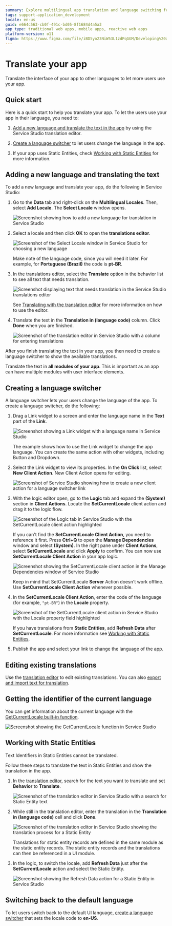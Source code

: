 ```yaml
---
summary: Explore multilingual app translation and language switching features in OutSystems 11 (O11) using Service Studio.
tags: support-application_development
locale: en-us
guid: e664c563-cb0f-491c-bd05-8f1684d4a5a3
app_type: traditional web apps, mobile apps, reactive web apps
platform-version: o11
figma: https://www.figma.com/file/iBD5yo23NiW53L1zdPqGGM/Developing%20an%20Application?node-id=249:45
---
```


# Translate your app

Translate the interface of your app to other languages to let more users use your app.

## Quick start

Here is a quick start to help you translate your app. To let the users use your app in their language, you need to:

1. [Add a new language and translate the text in the app](#adding-a-new-language-and-translating-the-text) by using the Service Studio translation editor.

1. [Create a language switcher](#creating-a-language-switcher) to let users change the language in the app.

1. If your app uses Static Entities, check [Working with Static Entities](#working-with-static-entities) for more information.

## Adding a new language and translating the text

To add a new language and translate your app, do the following in Service Studio:

1. Go to the **Data** tab and right-click on the **Multilingual Locales**. Then, select **Add Locale**. The **Select Locale** window opens.

    ![Screenshot showing how to add a new language for translation in Service Studio](images/add-new-language-translation-ss.png "Adding a New Language in Service Studio")

2. Select a locale and then click **OK** to open the **translations editor**.

    ![Screenshot of the Select Locale window in Service Studio for choosing a new language](images/select-new-language-ss.png "Selecting a New Language")

    <div class="info" markdown="1">

    Make note of the language code, since you will need it later. For example, for **Portuguese (Brazil)** the code is **pt-BR**.

    </div>

3. In the translations editor, select the **Translate** option in the behavior list to see all text that needs translation.

    ![Screenshot displaying text that needs translation in the Service Studio translations editor](images/show-translatable-text-ss.png "Translatable Text in Service Studio")

    See [Translating with the translation editor](translation-editor.md) for more information on how to use the editor.

4. Translate the text in the **Translation in (language code)** column. Click **Done** when you are finished.

    ![Screenshot of the translation editor in Service Studio with a column for entering translations](images/enter-translation-ss.png "Entering Translations in Service Studio")
    
After you finish translating the text in your app, you then need to create a language switcher to show the available translations.

<div class="info" markdown="1">

Translate the text in **all modules of your app**. This is important as an app can have multiple modules with user interface elements.

</div>

## Creating a language switcher

A language switcher lets your users change the language of the app. To create a language switcher, do the following:

1. Drag a Link widget to a screen and enter the language name in the **Text** part of the **Link**. 

    ![Screenshot showing a Link widget with a language name in Service Studio](images/link-with-language-name-ss.png "Link Widget with Language Name")

    The example shows how to use the Link widget to change the app language. You can create the same action with other widgets, including Button and Dropdown.

2. Select the Link widget to view its properties. In the **On Click** list, select **New Client Action**. New Client Action opens for editing.

    ![Screenshot of Service Studio showing how to create a new client action for a language switcher link](images/new-client-action-for-link-ss.png "Creating a New Client Action for a Link")

3. With the logic editor open, go to the **Logic** tab and expand the **(System)** section in **Client Actions**. Locate the **SetCurrentLocale** client action and drag it to the logic flow.

    ![Screenshot of the Logic tab in Service Studio with the SetCurrentLocale client action highlighted](images/client-action-in-logic-tab.png "SetCurrentLocale Client Action in Logic Tab")

    <div class="info" markdown="1">

    If you can't find the **SetCurrentLocale Client Action**, you need to reference it first. Press **Ctrl+Q** to open the **Manage Dependencies** window and select **(System)**. In the right pane under **Client Actions**, select **SetCurrentLocale** and click **Apply** to confirm. You can now use **SetCurrentLocale Client Action** in your app logic.

    ![Screenshot showing the SetCurrentLocale client action in the Manage Dependencies window of Service Studio](images/set-current-locale-in-manage-dependencies.png "SetCurrentLocale in Manage Dependencies")

    </div>

    <div class="warning" markdown="1">

    Keep in mind that SetCurrentLocale **Server** Action doesn't work offline. Use **SetCurrentLocale Client Action** whenever possible.

    </div>

4. In the **SetCurrentLocale Client Action**, enter the code of the language (for example, `"pt-BR"`) in the **Locale** property.

    ![Screenshot of the SetCurrentLocale client action in Service Studio with the Locale property field highlighted](images/locale-in-client-action.png "Locale Property in SetCurrentLocale Client Action")

    <div class="info" markdown="1">

    If you have translations from **Static Entities**, add **Refresh Data** after **SetCurrentLocale**. For more information see [Working with Static Entities](#working-with-static-entities).

    </div>

5. Publish the app and select your link to change the language of the app.

## Editing existing translations

Use the [translation editor](translation-editor.md) to edit existing translations. You can also [export and import text for translation](translation-management.md). 

## Getting the identifier of the current language

You can get information about the current language with the [GetCurrentLocale built-in function](<../../../ref/lang/auto/builtinfunction-environment.md#GetCurrentLocale>).

![Screenshot showing the GetCurrentLocale function in Service Studio](images/get-current-locale-language-ss.png "GetCurrentLocale Function in Service Studio")

## Working with Static Entities

<div class="info" markdown="1">

Text Identifiers in Static Entities cannot be translated.

</div>

Follow these steps to translate the text in Static Entities and show the translation in the app.

1. In the [translation editor](translation-editor.md), search for the text you want to translate and set **Behavior** to **Translate**.

    ![Screenshot of the translation editor in Service Studio with a search for Static Entity text](images/static-entity-search-ss.png "Static Entity Search in Translation Editor")

2. While still in the translation editor, enter the translation in the **Translation in (language code)** cell and click **Done**.

    ![Screenshot of the translation editor in Service Studio showing the translation process for a Static Entity](images/static-entity-translate-ss.png "Translating Static Entity in Translation Editor")
    
    <div class="info" markdown="1">

    Translations for static entity records are defined in the same module as the static entity 
    records. The static entity records and the translations can then be referenced in a UI module.
    
    </div>

3. In the logic, to switch the locale, add **Refresh Data** just after the **SetCurrentLocale** action and select the Static Entity.

    ![Screenshot showing the Refresh Data action for a Static Entity in Service Studio](images/static-entity-refresh-ss.png "Refreshing Static Entity Data")

## Switching back to the default language

To let users switch back to the default UI language, [create a language switcher](#creating-a-language-switcher) that sets the locale code to **en-US**.
